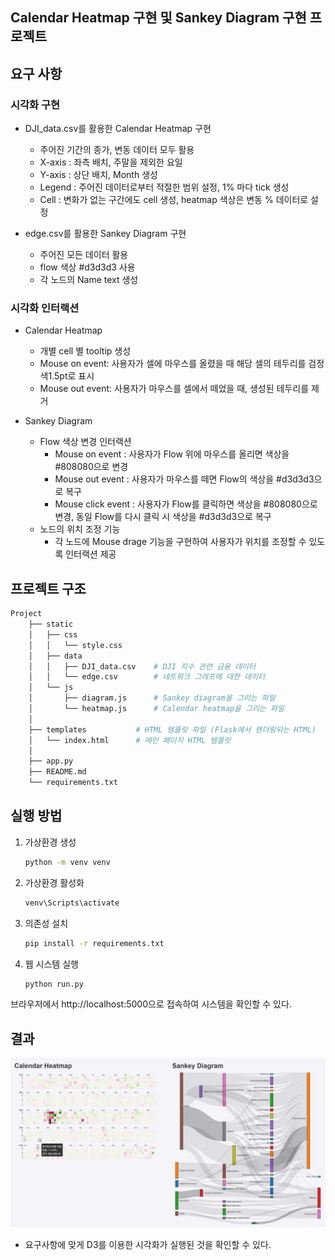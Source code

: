 ## Calendar Heatmap 구현 및 Sankey Diagram 구현 프로젝트

## 요구 사항
### 시각화 구현
- DJI_data.csv를 활용한 Calendar Heatmap 구현
    - 주어진 기간의 종가, 변동 데이터 모두 활용
    - X-axis : 좌측 배치, 주말을 제외한 요일
    - Y-axis : 상단 배치, Month 생성
    - Legend : 주어진 데이터로부터 적절한 범위 설정, 1% 마다 tick 생성
    - Cell : 변화가 없는 구간에도 cell 생성, heatmap 색상은 변동 % 데이터로 설정

- edge.csv를 활용한 Sankey Diagram 구현
    - 주어진 모든 데이터 활용
    - flow 색상 #d3d3d3 사용
    - 각 노드의 Name text 생성

### 시각화 인터랙션
- Calendar Heatmap
    - 개별 cell 별 tooltip 생성
    - Mouse on event: 사용자가 셀에 마우스를 올렸을 때 해당 셀의 테두리를 검정색1.5pt로 표시
    - Mouse out event: 사용자가 마우스를 셀에서 떼었을 때, 생성된 테두리를 제거

- Sankey Diagram
    - Flow 색상 변경 인터랙션
        - Mouse on event : 사용자가 Flow 위에 마우스를 올리면 색상을 #808080으로 변경
        - Mouse out event : 사용자가 마우스를 떼면 Flow의 색상을 #d3d3d3으로 복구
        - Mouse click event : 사용자가 Flow를 클릭하면 색상을 #808080으로 변경, 동일 Flow를 다시 클릭 시 색상을 #d3d3d3으로 복구
    - 노드의 위치 조정 기능
        - 각 노드에 Mouse drage 기능을 구현하여 사용자가 위치를 조정할 수 있도록 인터랙션 제공

## 프로젝트 구조
```bash
Project
    ├── static                      
    │   ├── css
    │   │   └── style.css
    │   ├── data
    │   │   ├── DJI_data.csv    # DJI 지수 관련 금융 데이터
    │   │   └── edge.csv        # 네트워크 그래프에 대한 데이터
    │   └── js
    │       ├── diagram.js      # Sankey diagram을 그리는 파일
    │       └── heatmap.js      # Calendar heatmap을 그리는 파일
    │
    ├── templates           # HTML 템플릿 파일 (Flask에서 렌더링되는 HTML)
    │   └── index.html      # 메인 페이지 HTML 템플릿
    │   
    ├── app.py   
    ├── README.md 
    └── requirements.txt
```
## 실행 방법
1. 가상환경 생성
    ```bash
    python -m venv venv
    ```
2. 가상환경 활성화
    ```bash
    venv\Scripts\activate
    ```
3. 의존성 설치
    ```bash
    pip install -r requirements.txt
    ```
4. 웹 시스템 실행
    ```bash
    python run.py
    ```
브라우저에서 http://localhost:5000으로 접속하여 시스템을 확인할 수 있다.

## 결과
![alt text](images_for_README/image-1.png)
- 요구사항에 맞게 D3를 이용한 시각화가 실행된 것을 확인할 수 있다.
